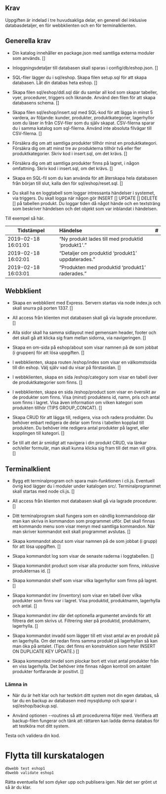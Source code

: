 ## Krav
Uppgiften är indelad i tre huvudsakliga delar, en generell del inklusive databasdetaljer, en för webbklienten och en för terminalklienten.

## Generella krav

- Din katalog innehåller en package.json med samtliga externa moduler som används. []

- Inloggningsdetaljer till databasen skall sparas i config/db/eshop.json. []

- SQL-filer lägger du i sql/eshop. Skapa filen setup.sql för att skapa databasen. Låt din databas heta eshop. []

- Skapa filen sql/eshop/ddl.sql där du samlar all kod som skapar tabeller, vyer, procedurer, triggers och liknande. Använd den filen för att skapa databasens schema. []

- Skapa filen sql/eshop/insert.sql med SQL-kod för att lägga in minst 5 vardera, av följande: kunder, produkter, produktkategorier, lagerhyllor som du läser in från CSV-filer som du själv skapat. CSV-filerna sparar du i samma katalog som sql-filerna. Använd inte absoluta filvägar till CSV-filerna. []

- Försäkra dig om att samtliga produkter tillhör minst en produktkategori. Försäkra dig om att minst tre av produkterna tillhör två eller fler produktkategorier. Skriv kod i insert.sql, om det krävs. []

- Försäkra dig om att samtliga produkter finns på lagret, i någon omfattning. Skriv kod i insert.sql, om det krävs. []

- Skapa en SQL-fil som du kan använda för att återskapa hela databasen från början till slut, kalla den för sql/eshop/reset.sql. []

- Du skall ha en loggtabell som loggar intressanta händelser i systemet, via triggers. Du skall logga när någon gör 
INSERT [] 
UPDATE [] 
DELETE []
på tabellen produkt. Du loggar tiden då något hände och en textsträng som beskriver händelsen och det objekt som var inblandat i händelsen.

Till exempel så här.

| Tidstämpel         | Händelse | # |
|--------------|:-----|-----------:|
| 2019-02-18 16:01:01 |  “Ny produkt lades till med produktid ‘produkt1’.” |         
| 2019-02-18 16:02:01	      | “Detaljer om produktid ‘produkt1’ uppdaterades.”||
|2019-02-18 16:03:01|“Produkten med produktid ‘produkt1’ raderades.”|

## Webbklient
- Skapa en webbklient med Express. Servern startas via node index.js och skall snurra på porten 1337. []

- All access från klienten mot databasen skall gå via lagrade procedurer. []

- Alla sidor skall ha samma sidlayout med gemensam header, footer och det skall gå att klicka sig fram mellan sidorna, via navigeringen. []

- Skapa en om-sida på eshop/about som visar namnen på de som jobbat (i gruppen) för att lösa uppgiften. []

- I webbklienten, skapa routen /eshop/index som visar en välkomstssida till din eshop. Välj själv vad du visar på förstasidan. []

- I webbklienten, skapa en sida /eshop/category som visar en tabell över de produktkategorier som finns. []

- I webbklienten, skapa en sida /eshop/product som visar en översikt av de produkter som finns. Visa (minst) produktens id, namn, pris och antal som finns i lagret. Visa även information om vilken kategori som produkten tillhör (TIPS GROUP_CONCAT). []

- Skapa CRUD för att lägga till, redigera, visa och radera produkter. Du behöver enbart redigera de delar som finns i tabellen kopplad till produkten. Du behöver inte redigera antal produkter på lagret, eller kopplingen till kategori. []

- Se till att det är smidigt att navigera i din produkt CRUD, via länkar och/eller formulär, man skall kunna klicka sig fram till det man vill göra. []

## Terminalklient

- Bygg ett terminalprogram och spara main-funktionen i cli.js. Eventuell övrig kod lägger du i moduler under katalogen src/. Terminalprogrammet skall startas med node cli.js. []

- All access från klienten mot databasen skall gå via lagrade procedurer. []

- Ditt terminalprogram skall fungera som en oändlig kommandoloop där man kan skriva in kommandon som programmet utför. Det skall finnas ett kommando menu som visar menyn med samtliga kommandon. När man skriver kommandot exit skall programmet avslutas. []

- Skapa kommandot about som visar namnen på de som jobbat (i grupp) för att lösa uppgiften. []

- Skapa kommandot log <number> som visar de <number> senaste raderna i loggtabellen. []

- Skapa kommandot product som visar alla producter som finns, inklusive produkternas id. []

- Skapa kommandot shelf som visar vilka lagerhyllor som finns på lagret. []

- Skapa kommandot inv (inventory) som visar en tabell över vilka produkter som finns var i lagret. Visa produktid, produktnamn, lagerhylla och antal. []

- Skapa kommandot inv <str> där det optionella argumentet <str> används för att filtrera det som skrivs ut. Filtrering sker på produktid, produktnamn, lagerhylla. []

- Skapa kommandot invadd <productid> <shelf> <number> som lägger till ett visst antal av en produkt på en lagerhylla. Om det redan finns samma produkt på lagerhyllan så kan man öka på antalet. (Tips: det finns en konstruktion som heter INSERT ON DUPLICATE KEY UPDATE.) []

- Skapa kommandot invdel <productid> <shelf> <number> som plockar bort ett visst antal produkter från en viss lagerhylla. Det behöver inte finnas någon kontroll om antalet produkter fortfarande är positivt. []

### Lämna in

- När du är helt klar och har testkört ditt system mot din egen databas, så tar du en backup av databasen med mysqldump och sparar i sql/eshop/backup.sql. 

- Använd optionen --routines så att procedurerna följer med. Verifiera att backup-filen fungerar och tänk att rättaren kan ladda denna databas för att testköra mot ditt system.

Testa och validera din kod.

# Flytta till kurskatalogen

```
dbwebb test eshop1
dbwebb validate eshop1
```
Rätta eventuella fel som dyker upp och publisera igen. När det ser grönt ut så är du klar.